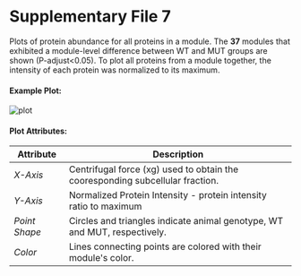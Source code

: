 # Supplementary File 7

Plots of protein abundance for all proteins in a module. 
The __37__ modules that exhibited a module-level difference between WT and MUT groups are shown (P-adjust<0.05).
To plot all proteins from a module together, the intensity of each protein was normalized to its maximum.

#### Example Plot:
![plot](../../figs/Proteins/S7_Example.png)

#### Plot Attributes:
| Attribute | Description |
| --------- | ----------- |
| _X-Axis_   | Centrifugal force (xg) used to obtain the cooresponding subcellular fraction.|
| _Y-Axis_   | Normalized Protein Intensity - protein intensity ratio to maximum |
| _Point Shape_   | Circles and triangles indicate animal genotype, WT and MUT, respectively. |
| _Color_   | Lines connecting points are colored with their module's color. |
